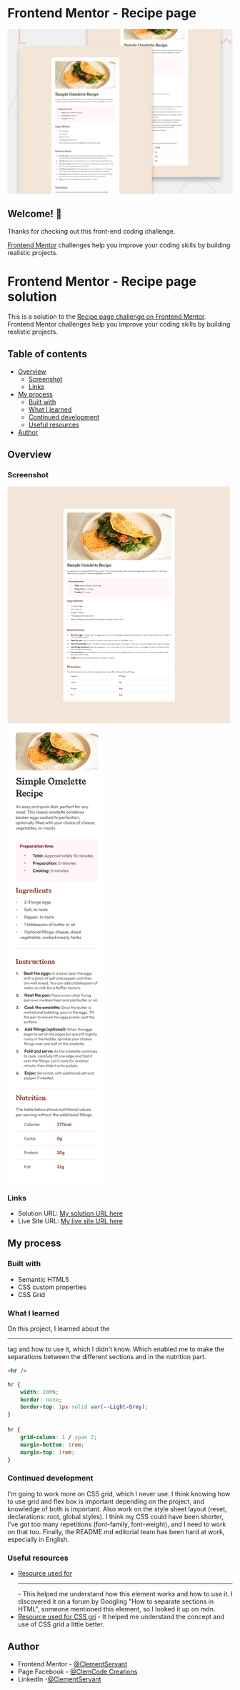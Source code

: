 # Frontend Mentor - Recipe page

![Design preview for the Recipe page coding challenge](./design/desktop-preview.jpg)

## Welcome! 👋

Thanks for checking out this front-end coding challenge.

[Frontend Mentor](https://www.frontendmentor.io) challenges help you improve your coding skills by building realistic projects.

# Frontend Mentor - Recipe page solution

This is a solution to the [Recipe page challenge on Frontend Mentor](https://www.frontendmentor.io/challenges/recipe-page-KiTsR8QQKm). Frontend Mentor challenges help you improve your coding skills by building realistic projects. 

## Table of contents

- [Overview](#overview)
  - [Screenshot](#screenshot)
  - [Links](#links)
- [My process](#my-process)
  - [Built with](#built-with)
  - [What I learned](#what-i-learned)
  - [Continued development](#continued-development)
  - [Useful resources](#useful-resources)
- [Author](#author)

## Overview

### Screenshot
![version desktop](screen/RecipePage.png)
![version mobile](screen/RecipePageM.png)

### Links

- Solution URL: [My solution URL here](https://github.com/ClementServant/Recipe-page)
- Live Site URL: [My live site URL here](https://clementservant.github.io/Recipe-page/)

## My process

### Built with

- Semantic HTML5 
- CSS custom properties
- CSS Grid

### What I learned

On this project, I learned about the <hr /> tag and how to use it, which I didn't know. Which enabled me to make the separations between the different sections and in the nutrition part.

```html
<hr />
```

```css
hr {
    width: 100%;
    border: none;
    border-top: 1px solid var(--Light-Grey);
}

hr {
    grid-column: 1 / span 2;
    margin-bottom: 1rem;
    margin-top: 1rem;
}
```
### Continued development

I'm going to work more on CSS grid, which I never use. I think knowing how to use grid and flex box is important depending on the project, and knowledge of both is important. Also work on the style sheet layout (reset, declarations: root, global styles). I think my CSS could have been shorter, I've got too many repetitions (font-family, font-weight), and I need to work on that too. Finally, the README.md editorial team has been hard at work, especially in English.

### Useful resources

- [Resource used for <hr />](https://developer.mozilla.org/fr/docs/Web/HTML/Element/hr) - This helped me understand how this element works and how to use it. I discovered it on a forum by Googling "How to separate sections in HTML", someone mentioned this element, so I looked it up on mdn.
- [Resource used for CSS gri](https://developer.mozilla.org/fr/docs/Web/CSS/CSS_grid_layout) - It helped me understand the concept and use of CSS grid a little better.

## Author

- Frontend Mentor - [@ClementServant](https://www.frontendmentor.io/profile/ClementServant)
- Page Facebook - [@ClemCode Creations](https://www.facebook.com/profile.php?id=61558749970948)
- LinkedIn -[@ClementServant](www.linkedin.com/in/servantclement)


